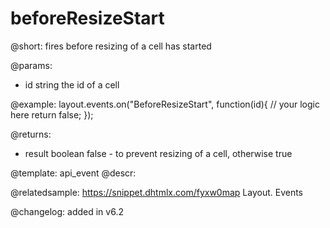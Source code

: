 beforeResizeStart
=================

@short: fires before resizing of a cell has started

@params:
- id		string		the id of a cell


@example:
layout.events.on("BeforeResizeStart", function(id){
	// your logic here
    return false;
});

@returns:
- result	boolean		false - to prevent resizing of a cell, otherwise true



@template: api_event
@descr:

@relatedsample: https://snippet.dhtmlx.com/fyxw0map	Layout. Events

@changelog:
added in v6.2

